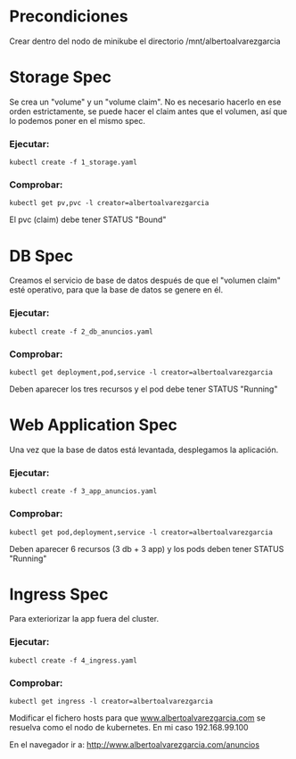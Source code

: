 # Precondiciones
Crear dentro del nodo de minikube el directorio /mnt/albertoalvarezgarcia

# Storage Spec
Se crea un "volume" y un "volume claim". No es necesario hacerlo en ese orden estrictamente,
se puede hacer el claim antes que el volumen, así que lo podemos poner en el mismo spec.

### Ejecutar:
    kubectl create -f 1_storage.yaml

### Comprobar:
    kubectl get pv,pvc -l creator=albertoalvarezgarcia

El pvc (claim) debe tener STATUS "Bound"

# DB Spec
Creamos el servicio de base de datos después de que el "volumen claim" esté operativo, para
que la base de datos se genere en él.

### Ejecutar:
    kubectl create -f 2_db_anuncios.yaml

### Comprobar:
    kubectl get deployment,pod,service -l creator=albertoalvarezgarcia

Deben aparecer los tres recursos y el pod debe tener STATUS "Running"

# Web Application Spec
Una vez que la base de datos está levantada, desplegamos la aplicación.

### Ejecutar:
    kubectl create -f 3_app_anuncios.yaml

### Comprobar:
    kubectl get pod,deployment,service -l creator=albertoalvarezgarcia

Deben aparecer 6 recursos (3 db + 3 app) y los pods deben tener STATUS "Running"

# Ingress Spec
Para exteriorizar la app fuera del cluster.

### Ejecutar:
    kubectl create -f 4_ingress.yaml

### Comprobar:
    kubectl get ingress -l creator=albertoalvarezgarcia

Modificar el fichero hosts para que www.albertoalvarezgarcia.com se resuelva como
el nodo de kubernetes. En mi caso 192.168.99.100

En el navegador ir a:
    http://www.albertoalvarezgarcia.com/anuncios
